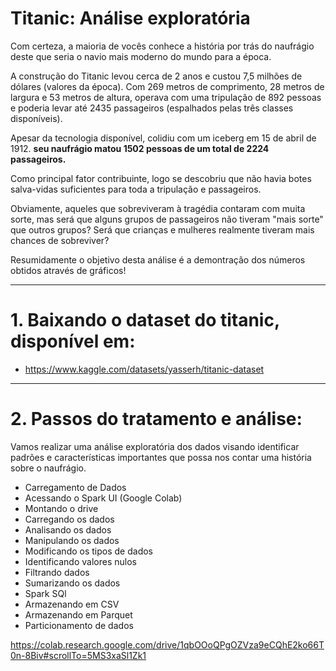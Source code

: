 # Titanic: Análise exploratória

Com certeza, a maioria de vocês conhece a história por trás do naufrágio deste que seria o navio mais moderno do mundo para a época. 

A construção do Titanic levou cerca de 2 anos e custou 7,5 milhões de dólares (valores da época). Com 269 metros de comprimento, 28 metros de largura e 53 metros de altura, operava com uma tripulação de 892 pessoas e poderia levar até 2435 passageiros (espalhados pelas três classes disponíveis).

Apesar da tecnologia disponível, colidiu com um iceberg em 15 de abril de 1912. **seu naufrágio matou 1502 pessoas de um total de 2224 passageiros.**

Como principal fator contribuinte, logo se descobriu que não havia botes salva-vidas suficientes para toda a tripulação e passageiros. 

Obviamente, aqueles que sobreviveram à tragédia contaram com muita sorte, mas será que alguns grupos de passageiros não tiveram "mais sorte" que outros grupos? Será que crianças e mulheres realmente tiveram mais chances de sobreviver? 

Resumidamente o objetivo desta análise é a demontração dos números obtidos através de gráficos!

---
# 1. Baixando o dataset do titanic, disponível em: <br>
- https://www.kaggle.com/datasets/yasserh/titanic-dataset

---
# 2. Passos do tratamento e análise:

Vamos realizar uma análise exploratória dos dados visando identificar padrões e características importantes que possa nos contar uma história sobre o naufrágio.

- Carregamento de Dados
- Acessando o Spark UI (Google Colab)
- Montando o drive
- Carregando os dados
- Analisando os dados
- Manipulando os dados
- Modificando os tipos de dados
- Identificando valores nulos
- Filtrando dados
- Sumarizando os dados
- Spark SQl
- Armazenando em CSV
- Armazenando em Parquet
- Particionamento de dados

https://colab.research.google.com/drive/1qbOOoQPgOZVza9eCQhE2ko66T0n-8Biv#scrollTo=5MS3xaSl1Zk1
